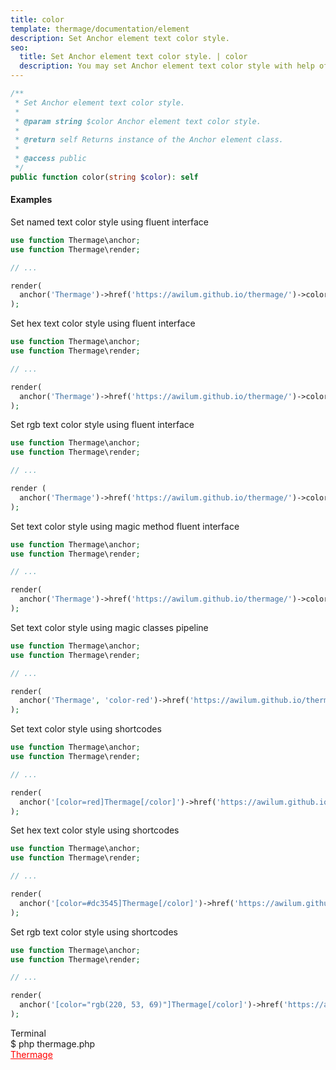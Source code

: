 ```yaml
---
title: color
template: thermage/documentation/element
description: Set Anchor element text color style.
seo:
  title: Set Anchor element text color style. | color
  description: You may set Anchor element text color style with help of method color
---
```


```php
/**
 * Set Anchor element text color style.
 *
 * @param string $color Anchor element text color style.
 *
 * @return self Returns instance of the Anchor element class.
 *
 * @access public
 */
public function color(string $color): self
```

#### Examples


Set named text color style using fluent interface
```php
use function Thermage\anchor;
use function Thermage\render;

// ...

render(
  anchor('Thermage')->href('https://awilum.github.io/thermage/')->color('red')
);
```

Set hex text color style using fluent interface
```php
use function Thermage\anchor;
use function Thermage\render;

// ...

render(
  anchor('Thermage')->href('https://awilum.github.io/thermage/')->color('#dc3545')
);
```

Set rgb text color style using fluent interface
```php
use function Thermage\anchor;
use function Thermage\render;

// ...

render (
  anchor('Thermage')->href('https://awilum.github.io/thermage/')->color('rgb(220, 53, 69)')
);
```

Set text color style using magic method fluent interface
```php
use function Thermage\anchor;
use function Thermage\render;

// ...

render(
  anchor('Thermage')->href('https://awilum.github.io/thermage/')->colorRed()
);
```

Set text color style using magic classes pipeline
```php
use function Thermage\anchor;
use function Thermage\render;

// ...

render( 
  anchor('Thermage', 'color-red')->href('https://awilum.github.io/thermage/')
);
```

Set text color style using shortcodes
```php
use function Thermage\anchor;
use function Thermage\render;

// ...

render(
  anchor('[color=red]Thermage[/color]')->href('https://awilum.github.io/thermage/')
);
```

Set hex text color style using shortcodes
```php
use function Thermage\anchor;
use function Thermage\render;

// ...

render(
  anchor('[color=#dc3545]Thermage[/color]')->href('https://awilum.github.io/thermage/')
);
```

Set rgb text color style using shortcodes
```php
use function Thermage\anchor;
use function Thermage\render;

// ...

render(
  anchor('[color="rgb(220, 53, 69)"]Thermage[/color]')->href('https://awilum.github.io/thermage/')
);
```

<div class="terminal">
  <div class="terminal-header">Terminal</div>
  <div class="terminal-body">
    <div class="terminal-command">$ php thermage.php</div>
    <div class="el-a"><a href="https://awilum.github.io/thermage/" style="color:red;">Thermage</a></div>
  </div>
</div>